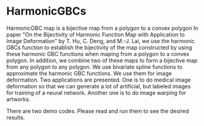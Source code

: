 # HarmonicGBCs
HarmonicGBC map is a bijective map from a polygon to a convex polygon
In paper "On the Bijectivity of Harmonic Function Map with 
Application to Image Deformation" by T. Hu, C. Deng, and M.-J. Lai, we use the harmonic GBCs function to establish the bijectivity of the 
map constructed by using these harmonic GBC functions when maping from a polygon to a convex polygon. In addition, we combine two of these
maps to form a bijective map from any polygon to any polygon. We use bivariate spline functions to approximate the harmonic GBC functions.
We use them for image deformation. Two applications are presented. One is to do medical image deformation so that we can generate a lot of
artificial, but labeled images for training of a neural network. Another one is to do image warping for artworks.  

There are two demo codes. Please read and run them to see the desired results. 
